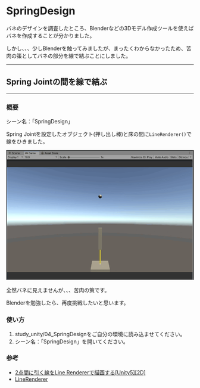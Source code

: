 # SpringDesign
バネのデザインを調査したところ、Blenderなどの3Dモデル作成ツールを使えばバネを作成することが分かりました。

しかし、、、少しBlenderを触ってみましたが、まったくわからなかったため、苦肉の策としてバネの部分を線で結ぶことにしました。

*****************************************************************

## Spring Jointの間を線で結ぶ
*****************************************************************

### 概要
シーン名：「SpringDesign」

Spring Jointを設定したオブジェクト(押し出し棒)と床の間に`LineRenderer()`で線をひきました。

![](docs/SpringDesign.gif)

全然バネに見えませんが、、、苦肉の策です。

Blenderを勉強したら、再度挑戦したいと思います。

### 使い方
1. study_unity/04_SpringDesignをご自分の環境に読み込ませてください。
2. シーン名：「SpringDesign」を開いてください。

### 参考

* [2点間に引く線をLine Rendererで描画する[Unity5][2D]](https://qiita.com/otuki0191/items/0be096c527d542d796cc)
* [LineRenderer](https://docs.unity3d.com/ja/current/ScriptReference/LineRenderer.html)
